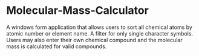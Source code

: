 # Molecular-Mass-Calculator

A windows form application that allows users to sort all chemical atoms by atomic number or element name.  A filter for only single character symbols.
Users may also enter their own chemical compound and the molecular mass is calculated for valid compounds.
